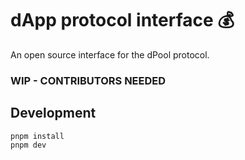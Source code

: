 # dApp protocol interface 💰

An open source interface for the dPool protocol.

### WIP - CONTRIBUTORS NEEDED

## Development

```
pnpm install
pnpm dev
```
